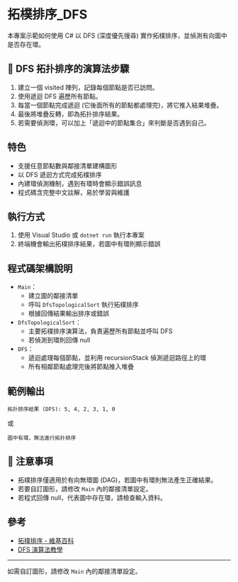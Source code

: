 # 拓樸排序\_DFS

本專案示範如何使用 C# 以 DFS (深度優先搜尋) 實作拓樸排序，並偵測有向圖中是否存在環。

## 🔄 DFS 拓扑排序的演算法步驟

1. 建立一個 visited 陣列，記錄每個節點是否已訪問。
2. 使用遞迴 DFS 遍歷所有節點。
3. 每當一個節點完成遞迴 (它後面所有的節點都處理完)，將它推入結果堆疊。
4. 最後將堆疊反轉，即為拓扑排序結果。
5. 若需要偵測環，可以加上「遞迴中的節點集合」來判斷是否遇到自己。

## 特色

- 支援任意節點數與鄰接清單建構圖形
- 以 DFS 遞迴方式完成拓樸排序
- 內建環偵測機制，遇到有環時會顯示錯誤訊息
- 程式碼含完整中文註解，易於學習與維護

## 執行方式

1. 使用 Visual Studio 或 `dotnet run` 執行本專案
2. 終端機會輸出拓樸排序結果，若圖中有環則顯示錯誤

## 程式碼架構說明

- `Main`：
  - 建立圖的鄰接清單
  - 呼叫 `DfsTopologicalSort` 執行拓樸排序
  - 根據回傳結果輸出排序或錯誤
- `DfsTopologicalSort`：
  - 主要拓樸排序演算法，負責遍歷所有節點並呼叫 DFS
  - 若偵測到環則回傳 null
- `DFS`：
  - 遞迴處理每個節點，並利用 recursionStack 偵測遞迴路徑上的環
  - 所有相鄰節點處理完後將節點推入堆疊

## 範例輸出

```
拓扑排序結果 (DFS): 5, 4, 2, 3, 1, 0
```

或

```
圖中有環，無法進行拓扑排序
```

## 📌 注意事項

- 拓樸排序僅適用於有向無環圖 (DAG)，若圖中有環則無法產生正確結果。
- 若要自訂圖形，請修改 `Main` 內的鄰接清單設定。
- 若程式回傳 null，代表圖中存在環，請檢查輸入資料。

## 參考

- [拓樸排序 - 維基百科](https://zh.wikipedia.org/wiki/%E6%8B%93%E6%A8%B8%E6%8E%92%E5%BA%8F)
- [DFS 演算法教學](https://zh.wikipedia.org/wiki/%E6%B7%B1%E5%BA%A6%E4%BC%98%E5%85%88%E6%90%9C%E7%B4%A2)

---

如需自訂圖形，請修改 `Main` 內的鄰接清單設定。
